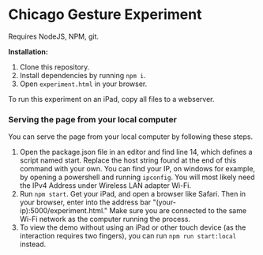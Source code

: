 # Chicago Gesture Experiment

Requires NodeJS, NPM, git.

**Installation:**

1. Clone this repository.
2. Install dependencies by running `npm i`.
3. Open `experiment.html` in your browser.

To run this experiment on an iPad, copy all files to a webserver.

### Serving the page from your local computer

You can serve the page from your local computer by following these steps.

1. Open the package.json file in an editor and find line 14, which defines a script named start. Replace the host string found at the end of this command with your own. You can find your IP, on windows for example, by opening a powershell and running `ipconfig`. You will most likely need the IPv4 Address under Wireless LAN adapter Wi-Fi.
2. Run `npm start`. Get your iPad, and open a browser like Safari. Then in your browser, enter into the address bar "(your-ip):5000/experiment.html." Make sure you are connected to the same Wi-Fi network as the computer running the process.
3. To view the demo without using an iPad or other touch device (as the interaction requires two fingers), you can run `npm run start:local` instead.
